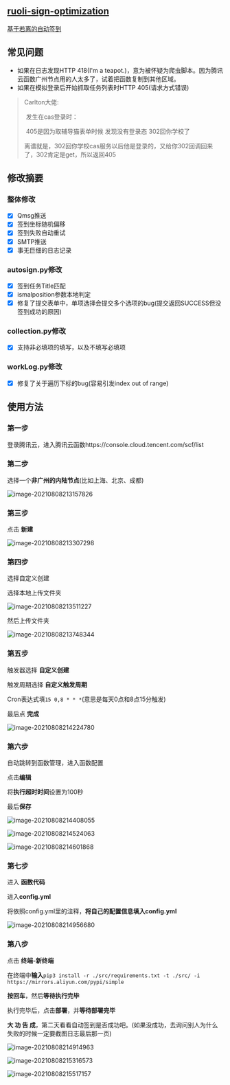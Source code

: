 ## [ruoli-sign-optimization](https://github.com/IceTiki/ruoli-sign-optimization)

[基于若离的自动签到](https://github.com/ZimoLoveShuang/auto-submit/tree/ruoli)

## 常见问题

* 如果在日志发现HTTP 418(I'm a teapot.)，意为被怀疑为爬虫脚本。因为腾讯云函数广州节点用的人太多了，试着把函数复制到其他区域。
* 如果在模拟登录后开始抓取任务列表时HTTP 405(请求方式错误)

> Carlton大佬:
>
> ​	发生在cas登录时：
>
> ​	405是因为取辅导猫表单时候 发现没有登录态 302回你学校了
>
> ​	离谱就是，302回你学校cas服务以后他是登录的，又给你302回调回来了，302肯定是get，所以返回405

## 修改摘要

### 整体修改

- [x] Qmsg推送
- [x] 签到坐标随机偏移
- [x] 签到失败自动重试
- [x] SMTP推送
- [x] 事无巨细的日志记录

### autosign.py修改

- [x] 签到任务Title匹配
- [x] ismalposition参数本地判定
- [x] 修复了提交表单中，单项选择会提交多个选项的bug(提交返回SUCCESS但没签到成功的原因)

### collection.py修改

- [x] 支持非必填项的填写，以及不填写必填项

### workLog.py修改

- [x] 修复了关于遍历下标的bug(容易引发index out of range)

## 使用方法

### 第一步

登录腾讯云，进入腾讯云函数https://console.cloud.tencent.com/scf/list

### 第二步

选择一个**非广州的内陆节点**(比如上海、北京、成都)

![image-20210808213157826](README.assets/image-20210808213157826.png)

### 第三步

点击 **新建**

![image-20210808213307298](README.assets/image-20210808213307298.png)

### 第四步

选择自定义创建

选择本地上传文件夹

![image-20210808213511227](README.assets/image-20210808213511227.png)

然后上传文件夹

![image-20210808213748344](README.assets/image-20210808213748344.png)

### 第五步

触发器选择 **自定义创建**

触发周期选择 **自定义触发周期**

Cron表达式填```15 0,8 * * *```(意思是每天0点和8点15分触发)

最后点 **完成**

![image-20210808214224780](README.assets/image-20210808214224780.png)

### 第六步

自动跳转到函数管理，进入函数配置

点击**编辑**

将**执行超时时间**设置为100秒

最后**保存**

![image-20210808214408055](README.assets/image-20210808214408055.png)

![image-20210808214524063](README.assets/image-20210808214524063.png)

![image-20210808214601868](README.assets/image-20210808214601868.png)

### 第七步

进入 **函数代码**

进入**config.yml**

将依照config.yml里的注释，**将自己的配置信息填入config.yml**

![image-20210808214956680](README.assets/image-20210808214956680.png)

### 第八步

点击 **终端-新终端**

在终端中**输入**```pip3 install -r ./src/requirements.txt -t ./src/ -i https://mirrors.aliyun.com/pypi/simple```

**按回车**，然后**等待执行完毕**

执行完毕后，点击**部署**，并**等待部署完毕**

**大 功 告 成**，第二天看看自动签到是否成功吧。(如果没成功，去询问别人为什么失败的时候一定要截图日志最后那一页)

![image-20210808214914963](README.assets/image-20210808214914963.png)

![image-20210808215316573](README.assets/image-20210808215316573.png)

![image-20210808215517157](README.assets/image-20210808215517157.png)


